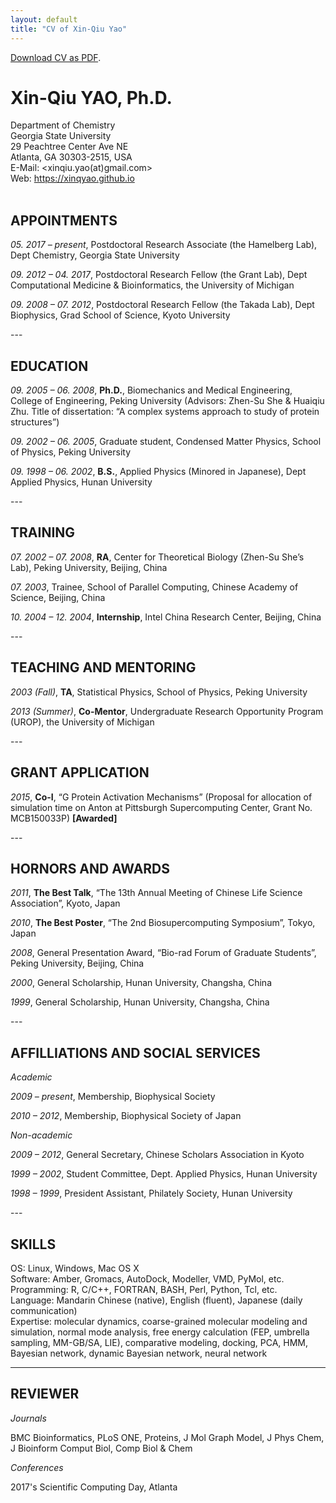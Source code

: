 ```yaml
---
layout: default
title: "CV of Xin-Qiu Yao"
---
```

[Download CV as PDF](CV_XQYao.pdf).

# Xin-Qiu YAO, Ph.D.

Department of Chemistry <br>
Georgia State University <br>
29 Peachtree Center Ave NE <br>
Atlanta, GA 30303-2515, USA <br>
E-Mail: <xinqiu.yao(at)gmail.com> <br>
Web: <https://xinqyao.github.io> <br>
<br>

## APPOINTMENTS
<p> <em>05. 2017 – present</em>, Postdoctoral Research Associate (the Hamelberg Lab), Dept Chemistry, Georgia State University </p>
<p> <em>09. 2012 – 04. 2017</em>, Postdoctoral Research Fellow (the Grant Lab), Dept Computational Medicine & Bioinformatics, the University of Michigan </p>
<p> <em>09. 2008 – 07. 2012</em>, Postdoctoral Research Fellow (the Takada Lab), Dept Biophysics, Grad School of Science, Kyoto University </p>
---
 
## EDUCATION
<p> <em>09. 2005 – 06. 2008</em>, <strong> Ph.D.</strong>, Biomechanics and Medical Engineering, College of Engineering, Peking University (Advisors: Zhen-Su She & Huaiqiu Zhu. Title of dissertation: “A complex systems approach to study of protein structures”) </p>
<p> <em>09. 2002 – 06. 2005</em>, Graduate student, Condensed Matter Physics, School of Physics, Peking University </p>
<p> <em>09. 1998 – 06. 2002</em>, <strong>B.S.</strong>, Applied Physics (Minored in Japanese), Dept Applied Physics, Hunan University </p>
---

## TRAINING
<p> <em>07. 2002 – 07. 2008</em>, <strong>RA</strong>, Center for Theoretical Biology (Zhen-Su She’s Lab), Peking University, Beijing, China </p>
<p> <em>07. 2003</em>, Trainee, School of Parallel Computing, Chinese Academy of Science, Beijing, China </p>
<p> <em>10. 2004 – 12. 2004</em>, <strong>Internship</strong>, Intel China Research Center, Beijing, China </p>
---

## TEACHING AND MENTORING
<p> <em>2003 (Fall)</em>, <strong>TA</strong>, Statistical Physics, School of Physics, Peking University </p>
<p> <em>2013 (Summer)</em>, <strong>Co-Mentor</strong>, Undergraduate Research Opportunity Program (UROP), the University of Michigan </p>
---

## GRANT APPLICATION
<p> <em>2015</em>, <strong>Co-I</strong>, “G Protein Activation Mechanisms” (Proposal for allocation of simulation time on Anton at  Pittsburgh Supercomputing Center, Grant No. MCB150033P) <strong>[Awarded]</strong> </p>
---

## HORNORS AND AWARDS
<p> <em>2011</em>, <strong>The Best Talk</strong>, “The 13th Annual Meeting of Chinese Life Science Association”, Kyoto, Japan </p>
<p> <em>2010</em>, <strong>The Best Poster</strong>, “The 2nd Biosupercomputing Symposium”, Tokyo, Japan </p>
<p> <em>2008</em>, General Presentation Award, “Bio-rad Forum of Graduate Students”, Peking University, Beijing, China </p>
<p> <em>2000</em>, General Scholarship, Hunan University, Changsha, China </p> 
<p> <em>1999</em>, General Scholarship, Hunan University, Changsha, China </p>
---

## AFFILLIATIONS AND SOCIAL SERVICES

*Academic*
<p> <em>2009 – present</em>, Membership, Biophysical Society </p>
<p> <em>2010 – 2012</em>, Membership, Biophysical Society of Japan </p>

*Non-academic*
<p> <em>2009 – 2012</em>, General Secretary, Chinese Scholars Association in Kyoto </p>
<p> <em>1999 – 2002</em>, Student Committee, Dept. Applied Physics, Hunan University </p>
<p> <em>1998 – 1999</em>, President Assistant, Philately Society, Hunan University </p>
---

## SKILLS
OS: Linux, Windows, Mac OS X <br>
Software: Amber, Gromacs, AutoDock, Modeller, VMD, PyMol, etc. <br>
Programming: R, C/C++, FORTRAN, BASH, Perl, Python, Tcl, etc. <br>
Language: Mandarin Chinese (native), English (fluent), Japanese (daily communication) <br>
Expertise: molecular dynamics, coarse-grained molecular modeling and simulation, normal mode analysis, free energy calculation (FEP, umbrella sampling, MM-GB/SA, LIE), comparative modeling, docking, PCA, HMM, Bayesian network, dynamic Bayesian network, neural network

---

## REVIEWER
*Journals*

BMC Bioinformatics, PLoS ONE, Proteins, J Mol Graph Model, J Phys Chem, J Bioinform Comput Biol, Comp Biol & Chem

*Conferences*

2017's Scientific Computing Day, Atlanta


